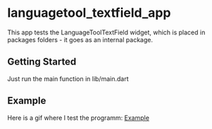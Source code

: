 # languagetool_textfield_app
This app tests the LanguageToolTextField widget, which is placed in packages folders - it goes as an internal package.

## Getting Started
Just run the main function in lib/main.dart

## Example
Here is a gif where I test the programm:
[Example](presentation/example.gif)